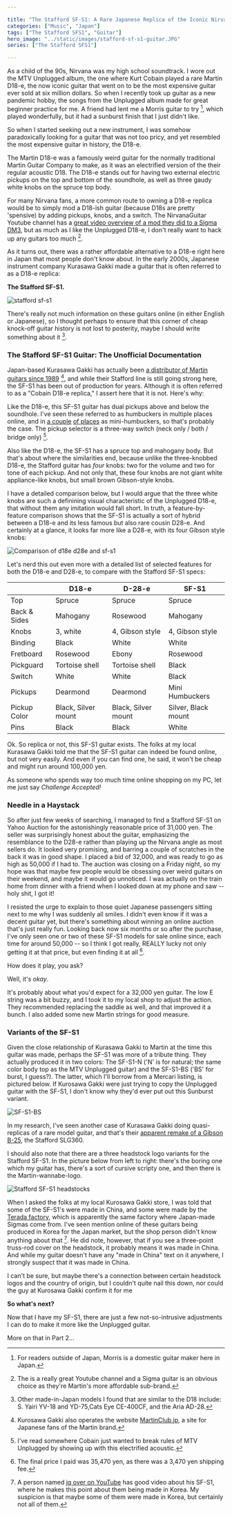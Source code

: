 ```yaml
---

title: "The Stafford SF-S1: A Rare Japanese Replica of the Iconic Nirvana Unplugged Guitar?"
categories: ["Music", "Japan"]
tags: ["The Stafford SFS1", "Guitar"]
hero_image: "../static/images/stafford-sf-s1-guitar.JPG"
series: ["The Stafford SFS1"]

---
```



As a child of the 90s, Nirvana was my high school soundtrack. I wore out the MTV Unplugged album, the one where Kurt Cobain played a rare Martin D18-e, the now iconic guitar that went on to be the most expensive guitar ever sold at six million dollars. So when I recently took up guitar as a new pandemic hobby, the songs from the Unplugged album made for great beginner practice for me. A friend had lent me a Morris guitar to try [^morris], which played wonderfully, but it had a sunburst finish that I just didn't like. 

So when I started seeking out a new instrument, I was somehow paradoxically looking for a guitar that was not too pricy, and yet resembled the most expensive guitar in history, the D18-e. 

The Martin D18-e was a famously weird guitar for the normally traditional Martin Guitar Company to make, as it was an electrified version of the their regular acoustic D18. The D18-e stands out for having two external electric pickups on the top and bottom of the soundhole, as well as three gaudy white knobs on the spruce top body. 

For many Nirvana fans, a more common route to owning a D18-e replica would be to simply mod a D18-ish guitar (because D18s are pretty 'spensive) by adding pickups, knobs, and a switch. The NirvanaGuitar Youtube channel has a [great video overview of a mod they did to a Sigma DM3](https://www.youtube.com/watch?v=C6cCEoC5Tco), but as much as I like the Unplugged D18-e, I don't really want to hack up any guitars too much [^nirvanaguitars]. 

As it turns out, there was a rather affordable alternative to a D18-e right here in Japan that most people don't know about. In the early 2000s, Japanese instrument company Kurasawa Gakki made a guitar that is often referred to as a D18-e replica:   
  
**The Stafford SF-S1.** 

![stafford sf-s1](/static/images/stafford-guitar-auction-1.jpg)  
  
There's really not much information on these guitars online (in either English or Japanese), so I thought perhaps to ensure that this corner of cheap knock-off guitar history is not lost to posterity, maybe I should write something about it [^others]. 


### The Stafford SF-S1 Guitar: The Unofficial Documentation

Japan-based Kurasawa Gakki has actually been [a distributor of Martin guitars since 1989](https://www.kurosawagakki.com/company/history.html) [^kurosawa], and while their Stafford line is still going strong here, the SF-S1 has been out of production for years. Although it is often referred to as a "Cobain D18-e replica," I assert here that it is not. Here's why:

Like the D18-e, this SF-S1 guitar has dual pickups above and below the soundhole. I've seen these referred to as humbuckers in multiple places online, and in [a couple](https://aucview.aucfan.com/yahoo/k1090493351/) [of places](https://aucview.aucfan.com/yahoo/u35091777/) as mini-humbuckers, so that's probably the case. The pickup selector is a three-way switch (neck only / both / bridge only) [^MTV].

Also like the D18-e, the SF-S1 has a spruce top and mahogany body. But that's about where the similarities end, because unlike the three-knobbed D18-e, the Stafford guitar has *four* knobs: two for the volume and two for tone of each pickup. And not only that, these four knobs are not giant white appliance-like knobs, but small brown Gibson-style knobs. 

I have a detailed comparison below, but I would argue that the three white knobs are such a definining visual characteristic of the Unplugged D18-e, that without them any imitation would fall short. In truth, a feature-by-feature comparison shows that the SF-S1 is actually a sort of hybrid between a D18-e and its less famous but also rare cousin D28-e. And certainly at a glance, it looks far more like a D28-e, with its four Gibson style knobs:

![Comparison of d18e d28e and sf-s1](/static/images/d18e-d28e-stafford-sf-s1.jpg) 

Let's nerd this out even more with a detailed list of selected features for both the D18-e and D28-e, to compare with the Stafford SF-S1 specs:

<table class="tidyTable">
<thead><tr><th></th><th>D18-e</th><th>D-28-e</th><th>SF-S1</th></tr></thead><tbody>
 <tr><td>Top</td><td>Spruce</td><td>Spruce</td><td>Spruce</td></tr>
 <tr><td>Back & Sides</td><td>Mahogany</td><td>Rosewood</td><td>Mahogany</td></tr>
 <tr><td>Knobs</td><td>3, white</td><td>4, Gibson style</td><td>4, Gibson style</td></tr>
 <tr><td>Binding</td><td>Black</td><td>White</td><td>White</td></tr>
 <tr><td>Fretboard</td><td>Rosewood</td><td>Ebony</td><td>Rosewood</td></tr>
 <tr><td>Pickguard</td><td>Tortoise shell</td><td>Tortoise shell</td><td>Black</td></tr>
 <tr><td>Switch</td><td>White</td><td>White</td><td>Black</td></tr>
 <tr><td>Pickups</td><td>Dearmond</td><td>Dearmond</td><td>Mini Humbuckers</td></tr>
 <tr><td>Pickup Color</td><td>Black, Silver mount</td><td>Black, Silver mount</td><td>Silver, Black mount</td></tr>
 <tr><td>Pins</td><td>Black</td><td>Black </td><td>White</td></tr>
</tbody></table>

Ok. So replica or not, this SF-S1 guitar exists. The folks at my local Kurasawa Gakki told me that the SF-S1 guitar can indeed be found online, but not very easily. And even if you can find one, he said, it won't be cheap and might run around 100,000 yen.

As someone who spends way too much time online shopping on my PC, let me just say *Challenge Accepted!* 

### Needle in a Haystack

So after just few weeks of searching, I managed to find a Stafford SF-S1 on Yahoo Auction for the astonishingly reasonable price of 31,000 yen. The seller was surprisingly honest about the guitar, emphasizing the resemblance to the D28-e rather than playing up the Nirvana angle as most sellers do. It looked very promising, and barring a couple of scratches in the back it was in good shape. I placed a bid of 32,000, and was ready to go as high as 50,000 if I had to. The auction was closing on a Friday night, so my hope was that maybe few people would be obsessing over weird guitars on their weekend, and maybe it would go unnoticed. I was actually on the train home from dinner with a friend when I looked down at my phone and saw -- holy shit, I got it! 

I resisted the urge to explain to those quiet Japanese passengers sitting next to me why I was suddenly all smiles. I didn't even know if it was a decent guitar yet, but there's something about winning an online auction that's just really fun. Looking back now six months or so after the purchase, I've only seen one or two of these SF-S1 models for sale online since, each time for around 50,000 -- so I think I got really, REALLY lucky not only getting it at that price, but even finding it at all [^price].   

How does it play, you ask?

Well, it's *okay*. 

It's probably about what you'd expect for a 32,000 yen guitar. The low E string was a bit buzzy, and I took it to my local shop to adjust the action. They recommended replacing the saddle as well, and that improved it a bunch. I also added some new Martin strings for good measure. 

### Variants of the SF-S1

Given the close relationship of Kurasawa Gakki to Martin at the time this guitar was made, perhaps the SF-S1 was more of a tribute thing. They actually produced it in two colors: The SF-S1-N ('N' is for natural; the same color body top as the MTV Unplugged guitar) and the SF-S1-BS ('BS' for burst, I guess?). The latter, which I'll borrow from a Mercari listing, is pictured below. If Kurosawa Gakki were just trying to copy the Unplugged guitar with the SF-S1, I don't know why they'd ever put out this Sunburst variant.

![SF-S1-BS](/static/images/sf-s1-bs.jpg)

In my research, I've seen another case of Kurasawa Gakki doing quasi-replicas of a rare model guitar, and that's their [apparent remake of a Gibson B-25](https://ameblo.jp/maj7-guitars/entry-12322104224.html),  the Stafford SLG360.

I should also note that there are a three headstock logo variants for the Stafford SF-S1. In the picture below from left to right: there's the boring one which my guitar has, there's a sort of cursive scripty one, and then there is the Martin-wannabe-logo. 

![Stafford SF-S1 headstocks](/static/images/stafford-headstocks.jpg)

When I asked the folks at my local Kurosawa Gakki store, I was told that some of the SF-S1's were made in China, and some were made by the [Terada factory](https://en.wikipedia.org/wiki/List_of_Japanese_OEM_guitar_manufacturers), which is apparently the same factory where Japan-made Sigmas come from. I've seen mention online of these guitars being produced in Korea for the Japan market, but the shop person didn't know anything about that [^korea]. He did note, however, that if you see a three-point truss-rod cover on the headstock, it probably means it was made in China. And while my guitar doesn't have any "made in China" text on it anywhere, I strongly suspect that it was made in China. 

I can't be sure, but maybe there's a connection between certain headstock logos and the country of origin, but I couldn't quite nail this down, nor could the guy at Kurosawa Gakki confirm it for me

**So what's next?**

Now that I have my SF-S1, there are just a few not-so-intrusive adjustments I can do to make it more like the Unplugged guitar.

More on that in Part 2...


[^morris]: For readers outside of Japan, Morris is a domestic guitar maker here in Japan. 


[^nirvanaguitars]: The is a really great Youtube channel and a Sigma guitar is an obvious choice as they're Martin's more affordable sub-brand. 

[^others]: Other made-in-Japan models I found that are similar to the D18 include: S. Yairi YV-18 and YD-75,Cats Eye CE-400CF, and the Aria AD-28. 


[^kurosawa]: Kurosawa Gakki also operates the website [MartinClub.jp](https://www.martinclubjp.com/martin_japan/about/), a site for Japanese fans of the Martin brand.

[^MTV]: I've read somewhere Cobain just wanted to break rules of MTV Unplugged by showing up with this electrified acoustic.  

[^price]: The final price I paid was 35,470 yen, as there was a 3,470 yen shipping fee. 


[^korea]: A person named [jq over on YouTube](https://www.youtube.com/watch?v=LIxTuclIeJw) has good video about his SF-S1, where he makes this point about them being made in Korea. My suspicion is that maybe some of them were made in Korea, but certainly not all of them. 


